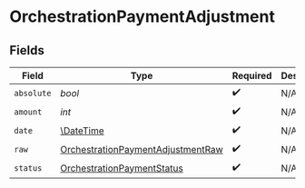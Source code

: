 # OrchestrationPaymentAdjustment


## Fields

| Field                                                                                         | Type                                                                                          | Required                                                                                      | Description                                                                                   | Example                                                                                       |
| --------------------------------------------------------------------------------------------- | --------------------------------------------------------------------------------------------- | --------------------------------------------------------------------------------------------- | --------------------------------------------------------------------------------------------- | --------------------------------------------------------------------------------------------- |
| `absolute`                                                                                    | *bool*                                                                                        | :heavy_check_mark:                                                                            | N/A                                                                                           |                                                                                               |
| `amount`                                                                                      | *int*                                                                                         | :heavy_check_mark:                                                                            | N/A                                                                                           | 100                                                                                           |
| `date`                                                                                        | [\DateTime](https://www.php.net/manual/en/class.datetime.php)                                 | :heavy_check_mark:                                                                            | N/A                                                                                           |                                                                                               |
| `raw`                                                                                         | [OrchestrationPaymentAdjustmentRaw](../../models/shared/OrchestrationPaymentAdjustmentRaw.md) | :heavy_check_mark:                                                                            | N/A                                                                                           |                                                                                               |
| `status`                                                                                      | [OrchestrationPaymentStatus](../../models/shared/OrchestrationPaymentStatus.md)               | :heavy_check_mark:                                                                            | N/A                                                                                           |                                                                                               |